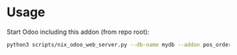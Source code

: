 # Usage

Start Odoo including this addon (from repo root):

```bash
python3 scripts/nix_odoo_web_server.py --db-name mydb --addon pos_order_reorder
```
